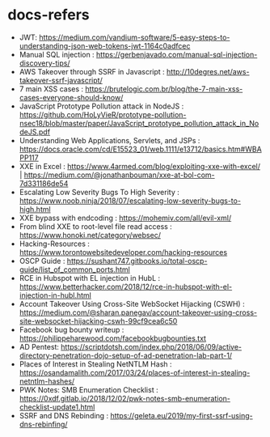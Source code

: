 # docs-refers
- JWT: https://medium.com/vandium-software/5-easy-steps-to-understanding-json-web-tokens-jwt-1164c0adfcec
- Manual SQL injection : https://gerbenjavado.com/manual-sql-injection-discovery-tips/
- AWS Takeover through SSRF in Javascript : http://10degres.net/aws-takeover-ssrf-javascript/
- 7 main XSS cases : https://brutelogic.com.br/blog/the-7-main-xss-cases-everyone-should-know/
- JavaScript Prototype Pollution attack in NodeJS : https://github.com/HoLyVieR/prototype-pollution-nsec18/blob/master/paper/JavaScript_prototype_pollution_attack_in_NodeJS.pdf
- Understanding Web Applications, Servlets, and JSPs : https://docs.oracle.com/cd/E15523_01/web.1111/e13712/basics.htm#WBAPP117
- XXE in Excel : https://www.4armed.com/blog/exploiting-xxe-with-excel/ | https://medium.com/@jonathanbouman/xxe-at-bol-com-7d331186de54
- Escalating Low Severity Bugs To High Severity  : https://www.noob.ninja/2018/07/escalating-low-severity-bugs-to-high.html
- XXE bypass with endcoding : https://mohemiv.com/all/evil-xml/
- From blind XXE to root-level file read access : https://www.honoki.net/category/websec/
- Hacking-Resources : https://www.torontowebsitedeveloper.com/hacking-resources
- OSCP Guide : https://sushant747.gitbooks.io/total-oscp-guide/list_of_common_ports.html
- RCE in Hubspot with EL injection in HubL : https://www.betterhacker.com/2018/12/rce-in-hubspot-with-el-injection-in-hubl.html
- Account Takeover Using Cross-Site WebSocket Hijacking (CSWH) : https://medium.com/@sharan.panegav/account-takeover-using-cross-site-websocket-hijacking-cswh-99cf9cea6c50
- Facebook bug bounty writeup : https://philippeharewood.com/facebookbugbounties.txt
- AD Pentest: https://scriptdotsh.com/index.php/2018/06/09/active-directory-penetration-dojo-setup-of-ad-penetration-lab-part-1/
- Places of Interest in Stealing NetNTLM Hash : https://osandamalith.com/2017/03/24/places-of-interest-in-stealing-netntlm-hashes/
- PWK Notes: SMB Enumeration Checklist : https://0xdf.gitlab.io/2018/12/02/pwk-notes-smb-enumeration-checklist-update1.html
- SSRF and DNS Rebinding : https://geleta.eu/2019/my-first-ssrf-using-dns-rebinfing/

